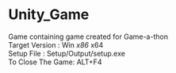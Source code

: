 # Unity_Game
Game containing game created for Game-a-thon
<br/> Target Version : Win _x86_ x64
<br/> Setup File :  Setup/Output/setup.exe
<br/> To Close The Game: ALT+F4
